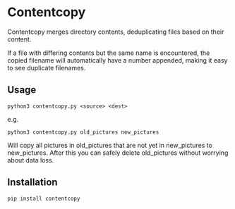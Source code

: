 # Contentcopy
Contentcopy merges directory contents, deduplicating files based on their content.

If a file with differing contents but the same name is encountered, the copied filename will automatically have a number appended, making it easy to see duplicate filenames.

## Usage
```
python3 contentcopy.py <source> <dest>
```

e.g.

```
python3 contentcopy.py old_pictures new_pictures
```

Will copy all pictures in old_pictures that are not yet in new_pictures to new_pictures. After this you can safely delete old_pictures without worrying about data loss.

## Installation
```
pip install contentcopy
```